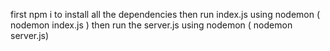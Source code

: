 first npm i to install all the dependencies
then run index.js using nodemon ( nodemon index.js )
then run the server.js using nodemon ( nodemon server.js)

